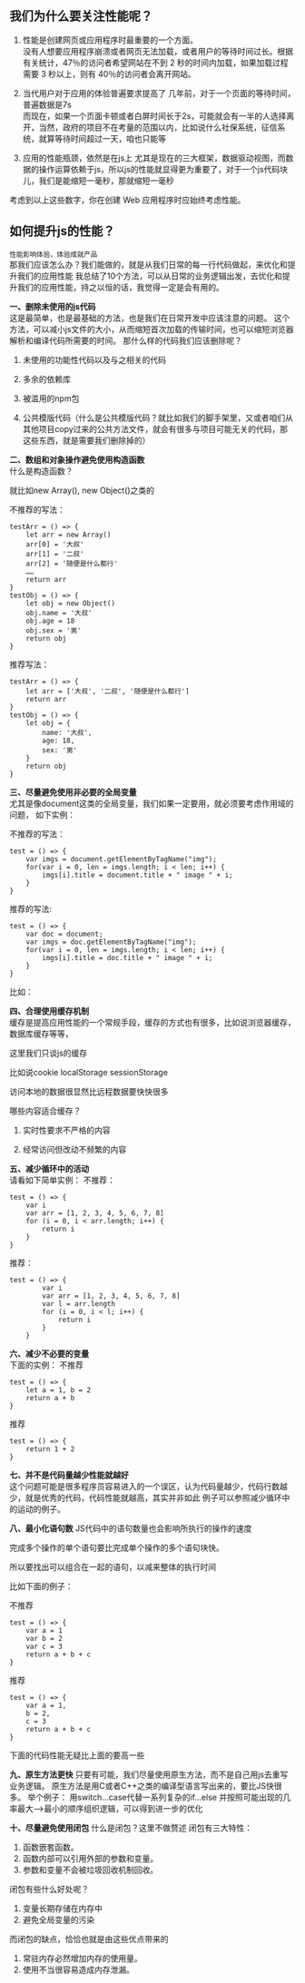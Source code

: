 ## 我们为什么要关注性能呢？
1. 性能是创建网页或应用程序时最重要的一个方面。  
没有人想要应用程序崩溃或者网页无法加载，或者用户的等待时间过长。根据有关统计，47％的访问者希望网站在不到 2 秒的时间内加载，如果加载过程需要 3 秒以上，则有 40％的访问者会离开网站。 


2. 当代用户对于应用的体验普遍要求提高了
几年前，对于一个页面的等待时间，普遍数据是7s  
而现在，如果一个页面卡顿或者白屏时间长于2s，可能就会有一半的人选择离开，当然，政府的项目不在考量的范围以内，比如说什么社保系统，征信系统，就算等待时间超过一天，咱也只能等


3. 应用的性能瓶颈，依然是在js上
尤其是现在的三大框架，数据驱动视图，而数据的操作运算依赖于js，所以js的性能就显得更为重要了，对于一个js代码块儿，我们是能缩短一毫秒，那就缩短一毫秒  

考虑到以上这些数字，你在创建 Web 应用程序时应始终考虑性能。  

## 如何提升js的性能？
`性能影响体验，体验成就产品`  
那我们应该怎么办？我们能做的，就是从我们日常的每一行代码做起，来优化和提升我们的应用性能 我总结了10个方法，可以从日常的业务逻辑出发，去优化和提升我们的应用性能，持之以恒的话，我觉得一定是会有用的。  

**一、删除未使用的js代码**  
这是最简单，也是最基础的方法，也是我们在日常开发中应该注意的问题。 这个方法，可以减小js文件的大小，从而缩短首次加载的传输时间，也可以缩短浏览器解析和编译代码所需要的时间。 那什么样的代码我们应该删除呢？  

1. 未使用的功能性代码以及与之相关的代码

2. 多余的依赖库

3. 被滥用的npm包

4. 公共模版代码（什么是公共模版代码？就比如我们的脚手架里，又或者咱们从其他项目copy过来的公共方法文件，就会有很多与项目可能无关的代码，那这些东西，就是需要我们删除掉的）


**二、数组和对象操作避免使用构造函数**  
什么是构造函数？  

就比如new Array(), new Object()之类的  

不推荐的写法：  
```
testArr = () => {
    let arr = new Array()
    arr[0] = '大叔'
    arr[1] = '二叔'
    arr[2] = '随便是什么都行'
    ……
    return arr
}
testObj = () => {
    let obj = new Object()
    obj.name = '大叔'
    obj.age = 18
    obj.sex = '男'
    return obj
}
```
推荐写法：
```
testArr = () => {
    let arr = ['大叔', '二叔', '随便是什么都行']
    return arr
}
testObj = () => {
    let obj = {
        name: '大叔',
        age: 18,
        sex: '男'
    }
    return obj
}
```

**三、尽量避免使用非必要的全局变量**  
尤其是像document这类的全局变量，我们如果一定要用，就必须要考虑作用域的问题， 如下实例：

不推荐的写法：
```
test = () => {
    var imgs = document.getElementByTagName("img");
    for(var i = 0, len = imgs.length; i < len; i++) {
        imgs[i].title = document.title + " image " + i;
    }
}
```
推荐的写法:
```
test = () => {
    var doc = document;
    var imgs = doc.getElementByTagName("img");
    for(var i = 0, len = imgs.length; i < len; i++) {
        imgs[i].title = doc.title + " image " + i;
    }
}
```
比如：


**四、合理使用缓存机制**  
缓存是提高应用性能的一个常规手段，缓存的方式也有很多，比如说浏览器缓存，数据库缓存等等，

这里我们只谈js的缓存

比如说cookie localStorage sessionStorage

访问本地的数据很显然比远程数据要快快很多

哪些内容适合缓存？

1. 实时性要求不严格的内容

2. 经常访问但改动不频繁的内容


**五、减少循环中的活动**  
请看如下简单实例： 不推荐：
```
test = () => {
    var i
    var arr = [1, 2, 3, 4, 5, 6, 7, 8]
    for (i = 0, i < arr.length; i++) {
        return i
    }
}
```
推荐：
```
test = () => {
        var i
        var arr = [1, 2, 3, 4, 5, 6, 7, 8]
        var l = arr.length
        for (i = 0, i < l; i++) {
            return i
        }
    }
```    
    
**六、减少不必要的变量**  
下面的实例： 
不推荐
```
test = () => {
    let a = 1, b = 2
    return a + b
}
```
推荐
```
test = () => {
    return 1 + 2
}
```

**七、并不是代码量越少性能就越好**  
这个问题可能是很多程序员容易进入的一个误区，认为代码量越少，代码行数越少，就是优秀的代码，代码性能就越高，其实并非如此 例子可以参照减少循环中的运动的例子。  


**八、最小化语句数**
JS代码中的语句数量也会影响所执行的操作的速度  

完成多个操作的单个语句要比完成单个操作的多个语句块快。  

所以要找出可以组合在一起的语句，以减来整体的执行时间  

比如下面的例子：

不推荐
```
test = () => {
    var a = 1
    var b = 2
    var c = 3
    return a + b + c
}
```
推荐
```
test = () => {
    var a = 1,
    b = 2,
    c = 3
    return a + b + c
}
```
下面的代码性能无疑比上面的要高一些


**九、原生方法更快**
只要有可能，我们尽量使用原生方法，而不是自己用js去重写业务逻辑。 原生方法是用C或者C++之类的编译型语言写出来的，要比JS快很多。 举个例子： 用switch…case代替一系列复杂的if…else 并按照可能出现的几率最大—>最小的顺序组织逻辑，可以得到进一步的优化

**十、尽量避免使用闭包**
什么是闭包？这里不做赘述 闭包有三大特性： 
1. 函数嵌套函数。 
2. 函数内部可以引用外部的参数和变量。 
3. 参数和变量不会被垃圾回收机制回收。

闭包有些什么好处呢？ 
1. 变量长期存储在内存中 
2. 避免全局变量的污染 

而闭包的缺点，恰恰也就是由这些优点带来的 
1. 常驻内存必然增加内存的使用量。 
2. 使用不当很容易造成内存泄漏。
